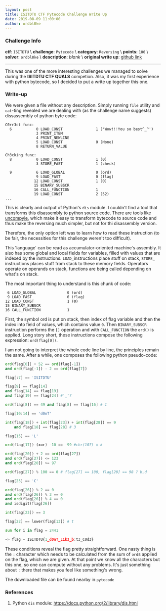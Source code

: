 ```yaml
---
layout: post
title: ISITDTU CTF Pytecode Challenge Write Up
date: 2019-08-09 11:00:00
author: ordbl0ke
---
```


### Challenge Info
__ctf__: `ISITDTU` \\
__challenge__: `Pytecode` \\
__category__: `Reversing` \\
__points__: `100` \\
__solver__: `ordbl0ke` \\
__description__: _blank_ \\
__original write up__: [github link](https://github.com/dissect-ctu/ctfs/tree/master/2019-ISITDTUCTF_QUALS/%5BReversing%5Dpytecode_100pts)

---

This was one of the more interesting challenges we managed to solve during the **ISITDTU CTF QUALS** competion. Also, it was my first experience with python bytecode, so I decided to put a write up together this one.

<!--more-->

### Write-up

We were given a file without any description. Simply running `file` utility and `cat`-ting revealed we are dealing with (as the challenge name suggests) dissassembly of python byte code:

```
C0rr3ct func:
  6           0 LOAD_CONST               1 ('Wow!!!You so best^_^')
              3 PRINT_ITEM          
              4 PRINT_NEWLINE       
              5 LOAD_CONST               0 (None)
              8 RETURN_VALUE        

Ch3cking func:
  8           0 LOAD_CONST               1 (0)
              3 STORE_FAST               1 (check)

  9           6 LOAD_GLOBAL              0 (ord)
              9 LOAD_FAST                0 (flag)
             12 LOAD_CONST               1 (0)
             15 BINARY_SUBSCR       
             16 CALL_FUNCTION            1
             19 LOAD_CONST               2 (52)
...
```

This is clearly and output of Python's `dis` module. I couldn't find a tool that transforms this disassembly to python source code. There are tools like [uncompyle](https://pypi.org/project/uncompyle6/), which make it easy to transform bytecode to source code and thus make the reversing much simpler, but not for thi disassembly version. 

Therefore, the only option left was to learn how to read these instruction (to be fair, the necessities for this challenge weren't too difficult). 

This 'language' can be read as accumulator-oriented machine's assembly. It also has some global and local fields for variables, filled with values that are indexed by the instructions.  `LOAD_`instructions place stuff on stack, `STORE_` instructions places stuff from stack to these memory fields. Operators operate on operands on stack, functions are being called depending on what's on stack. 

The most important thing to understand is this chunk of code:

```
 6 LOAD_GLOBAL              0 (ord)
 9 LOAD_FAST                0 (flag)
12 LOAD_CONST               1 (0)
15 BINARY_SUBSCR       
16 CALL_FUNCTION            1
```

First, the symbol ord is put on stack, then index of flag variable and then the index into field of values, which contains value `0`. Then `BINARY_SUBSCR` instruction performs the `[]` operation and with `CALL_FUNCTION` the `ord()` is applied. Long story short, these instructions compose the following expression: `ord(flag[0])`. 

I am not going to interpret the whole code line by line, the principles remain the same. After a while, one composes the following python pseudo-code:

```python
ord(flag[0]) + 52 == ord(flag[-1]) 
and ord(flag[-1]) - 2 == ord(flag[7])

flag[:7] == 'ISITDTU'

flag[9] == flag[14] 
and flag[14] == flag[19] 
and flag[19] == flag[24] #'_'?

ord(flag[8]) == 49 and flag[8] == flag[16] # 1

flag[10:14] == 'd0nT'

int(flag[18]) + int(flag[23]) + int(flag[28]) == 9
    and flag[18] == flag[28] # 3

flag[15] == 'L'

ord(flag[17]) (xor) -10 == -99 #chr(107) = k

ord(flag[20]) + 2 == ord(flag[27]) 
and ord(flag[27]) <= 123 
and ord(flag[20]) >= 97

ord(flag[27]) % 100 == 0 # flag[27] == 100, flag[20] == 98 ? b,d

flag[25] == 'C'

ord(flag[26]) % 2 == 0 
and ord(flag[26]) % 3 == 0 
and ord(flag[26]) % 4 == 0
and isdigit(flag[26]) 

int(flag[23]) == 3

flag[22] == lower(flag[13]) # t

sum for i in flag = 2441

=> flag = ISITDTU{1_d0nT_L1k3_b:t3_C0d3}
```

These conditions reveal the flag pretty straightforward. One nasty thing is the `:` character which needs to be calculated from the sum of `ord`s applied on the flag, which we are given. At that point we know all the characters but this one, so one can compute without any problems. It's just something about `:` there that makes you feel like something's wrong.

The downloaded file can be found nearby in `pytecode`

### References

1. Python `dis` module: https://docs.python.org/2/library/dis.html
